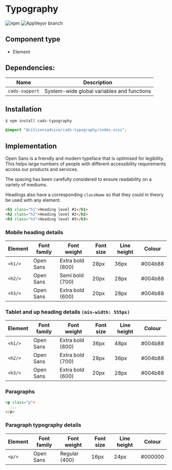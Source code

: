 # Typography

![npm](https://img.shields.io/npm/v/:package.svg)
![AppVeyor branch](https://img.shields.io/appveyor/ci/:user/:repo/:branch.svg)

## Component type

- Element

## Dependencies:

| Name            | Description                                |
| --------------- | ------------------------------------------ |
| `cads-support` | System-wide global variables and functions |

## Installation

```
$ npm install cads-typography
```

```scss
@import "@citizensadvice/cads-typography/index.scss";
```

## Implementation

Open Sans is a friendly and modern typeface that is optimised for legibility. This helps large numbers of people with different accessibility requirements access our products and services.

The spacing has been carefully considered to ensure readability on a variety of mediums.

Headings also have a corresponding `className` so that they could in theory be used with any element.

<!-- prettier-ignore-start -->
```html
<h1 class="h1">Heading level #1</h1>
<h2 class="h2">Heading level #2</h2>
<h3 class="h3">Heading level #3</h3>
```
<!-- prettier-ignore-end -->

### Mobile heading details

| Element | Font family | Font weight      | Font size | Line height | Colour  |
| ------- | ----------- | ---------------- | --------- | ----------- | ------- |
| `<h1/>` | Open Sans   | Extra bold (800) | 28px      | 36px        | #004b88 |
| `<h2/>` | Open Sans   | Semi bold (700)  | 20px      | 28px        | #004b88 |
| `<h3/>` | Open Sans   | Extra bold (600) | 20px      | 28px        | #004b88 |

### Tablet and up heading details `(min-width: 555px)`

| Element | Font family | Font weight      | Font size | Line height | Colour  |
| ------- | ----------- | ---------------- | --------- | ----------- | ------- |
| `<h1/>` | Open Sans   | Extra bold (800) | 36px      | 48px        | #004b88 |
| `<h2/>` | Open Sans   | Extra bold (700) | 28px      | 36px        | #004b88 |
| `<h3/>` | Open Sans   | Extra bold (600) | 20px      | 28px        | #004b88 |

### Paragraphs

<!-- prettier-ignore-start -->
```html
<p class="p">
  ...
</p>
```
<!-- prettier-ignore-end -->

### Paragraph typography details

| Element | Font family | Font weight   | Font size | Line height | Colour  |
| ------- | ----------- | ------------- | --------- | ----------- | ------- |
| `<p/>`  | Open Sans   | Regular (400) | 16px      | 24px        | #000000 |
